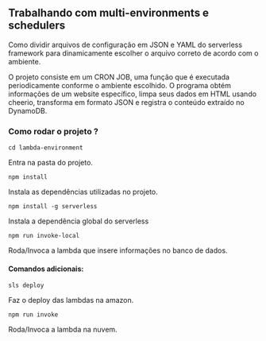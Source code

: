## Trabalhando com multi-environments e schedulers

Como dividir arquivos de configuração em JSON e YAML do serverless framework para dinamicamente escolher o arquivo correto de acordo com o ambiente.

O projeto consiste em um CRON JOB, uma função que é executada periodicamente conforme o ambiente escolhido. O programa obtém informações de um website específico, limpa seus dados em HTML usando cheerio, transforma em formato JSON e registra o conteúdo extraído no DynamoDB.

### Como rodar o projeto ?

`cd lambda-environment`

Entra na pasta do projeto.

`npm install`

Instala as dependências utilizadas no projeto.

`npm install -g serverless`

Instala a dependência global do serverless

`npm run invoke-local`

Roda/Invoca a lambda que insere informações no banco de dados.

#### Comandos adicionais:

`sls deploy`

Faz o deploy das lambdas na amazon.

`npm run invoke`

Roda/Invoca a lambda na nuvem.